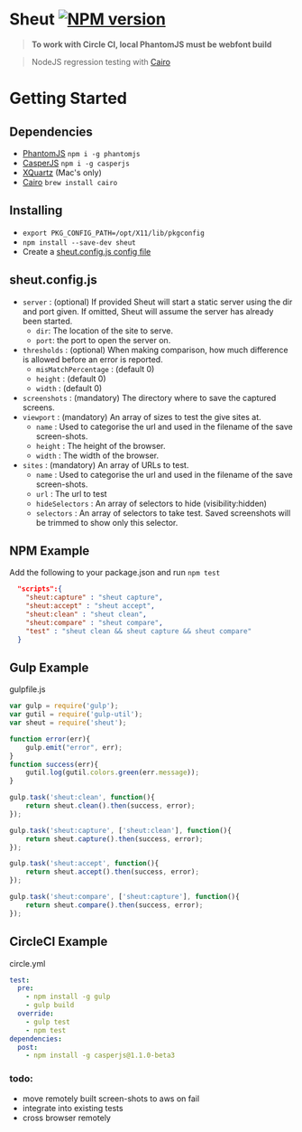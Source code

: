 Sheut [![NPM version](http://img.shields.io/npm/v/sheut.svg)](https://www.npmjs.org/package/sheut)
==============
 
 >  **To work with Circle CI, local PhantomJS must be webfont build**

 >  NodeJS regression testing with [Cairo](http://cairographics.org/)
 
# Getting Started

## Dependencies

 * [PhantomJS](http://phantomjs.org/) `npm i -g phantomjs`
 * [CasperJS](http://casperjs.org/) `npm i -g casperjs`
 * [XQuartz](https://xquartz.macosforge.org/landing/) (Mac's only)
 * [Cairo](http://cairographics.org/) `brew install cairo`

## Installing

 * `export PKG_CONFIG_PATH=/opt/X11/lib/pkgconfig`
 * `npm install --save-dev sheut`
 * Create a [sheut.config.js config file](sheut.config.js)
 
## sheut.config.js 

 * `server` : (optional) If provided Sheut will start a static server using the dir and port given. If omitted, Sheut will assume the server has already been started.
   * `dir`: The location of the site to serve.
   * `port`: the port to open the server on.
 * `thresholds` : (optional) When making comparison, how much difference is allowed before an error is reported.
   * `misMatchPercentage` : (default 0) 
   * `height` : (default 0)
   * `width` :  (default 0)
 * `screenshots` : (mandatory) The directory where to save the captured screens.
 * `viewport` : (mandatory) An array of sizes to test the give sites at.
   * `name` : Used to categorise the url and used in the filename of the save screen-shots.
   * `height` : The height of the browser.
   * `width` : The width of the browser.
 * `sites` : (mandatory) An array of URLs to test.
   * `name` : Used to categorise the url and used in the filename of the save screen-shots.
   * `url` : The url to test
   * `hideSelectors` : An array of selectors to hide (visibility:hidden)
   * `selectors` : An array of selectors to take test.  Saved screenshots will be trimmed to show only this selector.

## NPM Example

Add the following to your package.json and run `npm test`

```json
  "scripts":{
    "sheut:capture" : "sheut capture",
    "sheut:accept" : "sheut accept",
    "sheut:clean" : "sheut clean",
    "sheut:compare" : "sheut compare",
    "test" : "sheut clean && sheut capture && sheut compare"
  }
```

## Gulp Example
gulpfile.js
```javascript
var gulp = require('gulp');
var gutil = require('gulp-util');
var sheut = require('sheut');

function error(err){
    gulp.emit("error", err);
}
function success(err){
    gutil.log(gutil.colors.green(err.message));
}

gulp.task('sheut:clean', function(){
    return sheut.clean().then(success, error);
});

gulp.task('sheut:capture', ['sheut:clean'], function(){
    return sheut.capture().then(success, error);
});

gulp.task('sheut:accept', function(){
    return sheut.accept().then(success, error);
});

gulp.task('sheut:compare', ['sheut:capture'], function(){
    return sheut.compare().then(success, error);
});
```

## CircleCI Example
circle.yml
```yml
test:
  pre:
    - npm install -g gulp
    - gulp build
  override:
    - gulp test
    - npm test
dependencies:
  post:
    - npm install -g casperjs@1.1.0-beta3
```


### todo:
 * move remotely built screen-shots to aws on fail
 * integrate into existing tests
 * cross browser remotely
